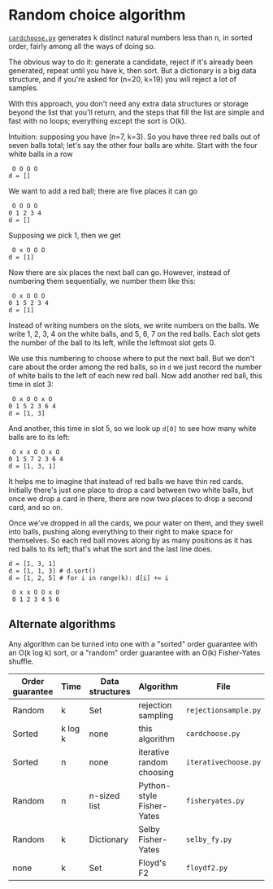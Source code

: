 # Random choice algorithm

[`cardchoose.py`](cardchoose.py) generates k distinct natural numbers less than
n, in sorted order, fairly among all the ways of doing so.

The obvious way to do it: generate a candidate, reject if it's already been
generated, repeat until you have k, then sort. But a dictionary is a big data
structure, and if you're asked for (n=20, k=19) you will reject a lot of samples.

With this approach, you don't need any extra data structures or
storage beyond the list that you'll return, and the steps that fill the list
are simple and fast with no loops; everything except the sort is O(k).

Intuition: supposing you have (n=7, k=3). So you have three red balls out of
seven balls total; let's say the other four balls are white. Start with the four
white balls in a row

     O O O O
    d = []

We want to add a red ball; there are five places it can go

     O O O O
    0 1 2 3 4
    d = []

Supposing we pick 1, then we get

     O x O O O
    d = [1]

Now there are six places the next ball can go. However, instead of numbering
them sequentially, we number them like this:

     O x O O O
    0 1 5 2 3 4
    d = [1]

Instead of writing numbers on the slots, we write numbers on the balls. We write
1, 2, 3, 4 on the white balls, and 5, 6, 7 on the red balls. Each slot gets the
number of the ball to its left, while the leftmost slot gets 0.

We use this numbering to choose where to put the next ball. But we don't care
about the order among the red balls, so in `d` we just record the number of
white balls to the left of each new red ball. Now add another red ball, this
time in slot 3:

     O x O O x O
    0 1 5 2 3 6 4
    d = [1, 3]

And another, this time in slot 5, so we look up `d[0]` to see how many white
balls are to its left:

     O x x O O x O
    0 1 5 7 2 3 6 4
    d = [1, 3, 1]

It helps me to imagine that instead of red balls we have thin red cards.
Initially there's just one place to drop a card between two white balls, but
once we drop a card in there, there are now two places to drop a second card,
and so on.

Once we've dropped in all the cards, we pour water on them, and they swell into
balls, pushing along everything to their right to make space for themselves. So
each red ball moves along by as many positions as it has red balls to its left;
that's what the sort and the last line does.

    d = [1, 3, 1]
    d = [1, 1, 3] # d.sort()
    d = [1, 2, 5] # for i in range(k): d[i] += i

     O x x O O x O
     0 1 2 3 4 5 6

## Alternate algorithms

Any algorithm can be turned into one with a "sorted" order guarantee
with an O(k log k) sort, or a "random" order guarantee with an O(k)
Fisher-Yates shuffle.

Order guarantee | Time | Data structures | Algorithm | File
----|----|----|----|----
Random | k  | Set | rejection sampling | `rejectionsample.py`
Sorted | k log k | none | this algorithm | `cardchoose.py`
Sorted | n | none | iterative random choosing | `iterativechoose.py`
Random | n | n-sized list | Python-style Fisher-Yates | `fisheryates.py`
Random | k | Dictionary | Selby Fisher-Yates | `selby_fy.py`
none | k | Set | Floyd's F2 | `floydf2.py`
